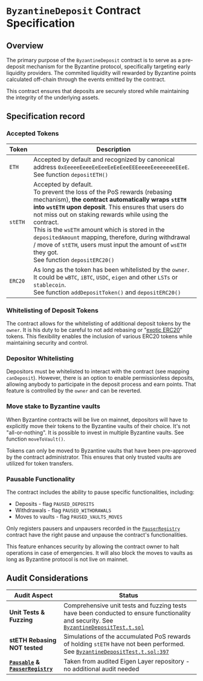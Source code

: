 # `ByzantineDeposit` Contract Specification

## Overview

The primary purpose of the `ByzantineDeposit` contract is to serve as a pre-deposit mechanism for the Byzantine protocol, specifically targeting early liquidity providers. The commited liquidity will rewarded by Byzantine points calculated off-chain through the events emitted by the contract.

This contract ensures that deposits are securely stored while maintaining the integrity of the underlying assets.

## Specification record

### Accepted Tokens

| Token   | Description                                                                                                                                                                                                                                                                                                                                                                                                                                                                |
| ------- | -------------------------------------------------------------------------------------------------------------------------------------------------------------------------------------------------------------------------------------------------------------------------------------------------------------------------------------------------------------------------------------------------------------------------------------------------------------------------- |
| `ETH`   | Accepted by default and recognized by canonical address `0xEeeeeEeeeEeEeeEeEeEeeEEEeeeeEeeeeeeeEEeE`. <br/> See function `depositETH()`                                                                                                                                                                                                                                                                                                                                    |
| `stETH` | Accepted by default.<br/> To prevent the loss of the PoS rewards (rebasing mechanism), **the contract automatically wraps `stETH` into `wstETH` upon deposit**. This ensures that users do not miss out on staking rewards while using the contract.<br/> This is the `wsETH` amount which is stored in the `depositedAmount` mapping, therefore, during withdrawal / move of `stETH`, users must input the amount of `wsETH` they got. <br/>See function `depositERC20()` |
| `ERC20` | As long as the token has been whitelisted by the `owner`.<br/> It could be `wBTC`, `iBTC`, `USDC`, `eigen` and other `LSTs` or `stablecoin`.<br/> See function `addDepositToken()` and `depositERC20()`                                                                                                                                                                                                                                                                    |

### Whitelisting of Deposit Tokens

The contract allows for the whitelisting of additional deposit tokens by the `owner`. It is his duty to be careful to not add rebasing or "[exotic ERC20](https://github.com/d-xo/weird-erc20)" tokens. This flexibility enables the inclusion of various ERC20 tokens while maintaining security and control.

### Depositor Whitelisting

Depositors must be whitelisted to interact with the contract (see mapping `canDeposit`). However, there is an option to enable permissionless deposits, allowing anybody to participate in the deposit process and earn points. That feature is controlled by the `owner` and can be reverted.

### Move stake to Byzantine vaults

When Byzantine contracts will be live on mainnet, depositors will have to explicitly move their tokens to the Byzantine vaults of their choice. It's not "all-or-nothing". It is possible to invest in multiple Byzantine vaults. See function `moveToVault()`.

Tokens can only be moved to Byzantine vaults that have been pre-approved by the contract administrator. This ensures that only trusted vaults are utilized for token transfers.

### Pausable Functionality

The contract includes the ability to pause specific functionalities, including:

- Deposits - flag `PAUSED_DEPOSITS`
- Withdrawals - flag `PAUSED_WITHDRAWALS`
- Moves to vaults - flag `PAUSED_VAULTS_MOVES`

Only registers pausers and unpausers recorded in the [`PauserRegistry`](src/permissions/PauserRegistry.sol) contract have the right pause and unpause the contract's functionalities.

This feature enhances security by allowing the contract owner to halt operations in case of emergencies. It will also block the moves to vaults as long as Byzantine protocol is not live on mainnet.

## Audit Considerations

| Audit Aspect                                                                                            | Status                                                                                                                                                                   |
| ------------------------------------------------------------------------------------------------------- | ------------------------------------------------------------------------------------------------------------------------------------------------------------------------ |
| **Unit Tests & Fuzzing**                                                                                | Comprehensive unit tests and fuzzing tests have been conducted to ensure functionality and security. See [`ByzantineDepositTest.t.sol`](test/ByzantineDepositTest.t.sol) |
| **stETH Rebasing NOT tested**                                                                           | Simulations of the accumulated PoS rewards of holding `stETH` have not been performed. See [`ByzantineDepositTest.t.sol:397`](test/ByzantineDepositTest.t.sol#L442)      |
| **[`Pausable`](src/permissions/Pausable.sol) & [`PauserRegistry`](src/permissions/PauserRegistry.sol)** | Taken from audited Eigen Layer repository - no additional audit needed                                                                                                   |
